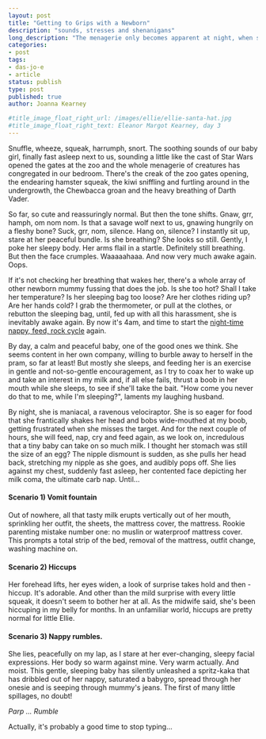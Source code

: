 ```yaml
---
layout: post
title: "Getting to Grips with a Newborn"
description: "sounds, stresses and shenanigans"
long_description: "The menagerie only becomes apparent at night, when she could convincingly be a dinosaur, an exotic creature, or a ravenous predator."
categories:
- post
tags:
- das-jo-e
- article
status: publish
type: post
published: true
author: Joanna Kearney

#title_image_float_right_url: /images/ellie/ellie-santa-hat.jpg
#title_image_float_right_text: Eleanor Margot Kearney, day 3
---
```


Snuffle, wheeze, squeak, harrumph, snort. The soothing sounds of our baby girl, finally fast asleep next to us, sounding a little like the cast of Star Wars opened the gates at the zoo and the whole menagerie of creatures has congregated in our bedroom. There's the creak of the zoo gates opening, the endearing hamster squeak, the kiwi sniffling and furtling around in the undergrowth, the Chewbacca groan and the heavy breathing of Darth Vader.

So far, so cute and reassuringly normal. But then the tone shifts. Gnaw, grr, hamph, om nom nom. Is that a savage wolf next to us, gnawing hungrily on a fleshy bone? Suck, grr, nom, silence. Hang on, silence? I instantly sit up, stare at her peaceful bundle. Is she breathing? She looks so still. Gently, I poke her sleepy body. Her arms flail in a startle. Definitely still breathing. But then the face crumples. Waaaaahaaa. And now very much awake again. Oops.

If it's not checking her breathing that wakes her, there's a whole array of other newborn mummy fussing that does the job. Is she too hot? Shall I take her temperature? Is her sleeping bag too loose? Are her clothes riding up? Are her hands cold? I grab the thermometer, or pull at the clothes, or rebutton the sleeping bag, until, fed up with all this harassment, she is inevitably awake again. By now it's 4am, and time to start the [night-time nappy, feed, rock cycle](/posts/the-time-warp) again.

By day, a calm and peaceful baby, one of the good ones we think. She seems content in her own company, willing to burble away to herself in the pram, so far at least! But mostly she sleeps, and feeding her is an exercise in gentle and not-so-gentle encouragement, as I try to coax her to wake up and take an interest in my milk and, if all else fails, thrust a boob in her mouth while she sleeps, to see if she'll take the bait. "How come you never do that to me, while I'm sleeping?", laments my laughing husband.

By night, she is maniacal, a ravenous velociraptor. She is so eager for food that she frantically shakes her head and bobs wide-mouthed at my boob, getting frustrated when she misses the target. And for the next couple of hours, she will feed, nap, cry and feed again, as we look on, incredulous that a tiny baby can take on so much milk. I thought her stomach was still the size of an egg? The nipple dismount is sudden, as she pulls her head back, stretching my nipple as she goes, and audibly pops off. She lies against my chest, suddenly fast asleep, her contented face depicting her milk coma, the ultimate carb nap. Until...

#### Scenario 1) Vomit fountain

Out of nowhere, all that tasty milk erupts vertically out of her mouth, sprinkling her outfit, the sheets, the mattress cover, the mattress. Rookie parenting mistake number one: no muslin or waterproof mattress cover. This prompts a total strip of the bed, removal of the mattress, outfit change, washing machine on.

#### Scenario 2) Hiccups

Her forehead lifts, her eyes widen, a look of surprise takes hold and then - hiccup. It's adorable. And other than the mild surprise with every little squeak, it doesn't seem to bother her at all. As the midwife said, she's been hiccuping in my belly for months. In an unfamiliar world, hiccups are pretty normal for little Ellie.

#### Scenario 3) Nappy rumbles.

She lies, peacefully on my lap, as I stare at her ever-changing, sleepy facial expressions. Her body so warm against mine. Very warm actually. And moist. This gentle, sleeping baby has silently unleashed a spritz-kaka that has dribbled out of her nappy, saturated a babygro, spread through her onesie and is seeping through mummy's jeans. The first of  many little spillages, no doubt!

*Parp ... Rumble*

Actually, it's probably a good time to stop typing...
